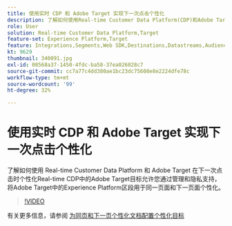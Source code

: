 ```yaml
---
title: 使用实时 CDP 和 Adobe Target 实现下一次点击个性化
description: 了解如何使用Real-time Customer Data Platform(CDP)和Adobe Target在下一次点击时进行个性化。
role: User
solution: Real-time Customer Data Platform,Target
feature-set: Experience Platform,Target
feature: Integrations,Segments,Web SDK,Destinations,Datastreams,Audiences,Experience Targeting
kt: 9629
thumbnail: 340091.jpg
exl-id: 08568a37-1450-4fdc-ba58-37ea026028c7
source-git-commit: cc7a77c4dd380ae1bc23dc75608e8e2224dfe78c
workflow-type: tm+mt
source-wordcount: '99'
ht-degree: 32%

---
```


# 使用实时 CDP 和 Adobe Target 实现下一次点击个性化

了解如何使用 Real-time Customer Data Platform 和 Adobe Target 在下一次点击时个性化Real-time CDP中的Adobe Target目标允许您通过管理和隐私支持，将Adobe Target中的Experience Platform区段用于同一页面和下一页面个性化。

>[!VIDEO](https://video.tv.adobe.com/v/340091?quality=12&learn=on)

有关更多信息，请参阅 [为同页和下一页个性化文档配置个性化目标](https://experienceleague.adobe.com/docs/experience-platform/destinations/ui/activate/configure-personalization-destinations.html)
